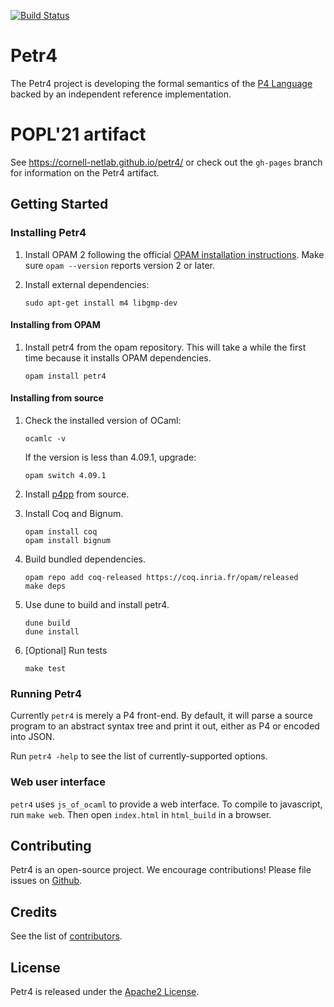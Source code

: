 [![Build Status](https://travis-ci.org/cornell-netlab/petr4.svg?branch=use-poulet4)](https://travis-ci.org/cornell-netlab/petr4)

# Petr4
The Petr4 project is developing the formal semantics of the [P4
Language](https://p4.org) backed by an independent reference implementation.

# POPL'21 artifact
See https://cornell-netlab.github.io/petr4/ or check out the `gh-pages` branch
for information on the Petr4 artifact.

## Getting Started

### Installing Petr4

1. Install OPAM 2 following the official [OPAM installation
   instructions](https://opam.ocaml.org/doc/Install.html). Make sure `opam
   --version` reports version 2 or later.

1. Install external dependencies:
   ```
   sudo apt-get install m4 libgmp-dev
   ```

#### Installing from OPAM
1. Install petr4 from the opam repository. This will take a while the first time
   because it installs OPAM dependencies.
   ```
   opam install petr4
   ```

#### Installing from source
1. Check the installed version of OCaml:
    ```
    ocamlc -v
    ```
    If the version is less than 4.09.1, upgrade:
    ```
    opam switch 4.09.1
    ```

1. Install [p4pp](https://github.com/cornell-netlab/p4pp) from source.
1. Install Coq and Bignum.
   ```
   opam install coq
   opam install bignum
   ```

1. Build bundled dependencies.
   ```
   opam repo add coq-released https://coq.inria.fr/opam/released
   make deps
   ```

1. Use dune to build and install petr4.
   ```
   dune build
   dune install
   ```

1. [Optional] Run tests
   ``` 
   make test
   ```

### Running Petr4

Currently `petr4` is merely a P4 front-end. By default, it will parse
a source program to an abstract syntax tree and print it out, either
as P4 or encoded into JSON.

Run `petr4 -help` to see the list of currently-supported options.

### Web user interface

`petr4` uses `js_of_ocaml` to provide a web interface. To compile to javascript,
run `make web`. Then open `index.html` in `html_build` in a browser.

## Contributing

Petr4 is an open-source project. We encourage contributions!
Please file issues on
[Github](https://github.com/cornell-netlab/petr4/issues).

## Credits

See the list of [contributors](CONTRIBUTORS).

## License

Petr4 is released under the [Apache2 License](LICENSE).
